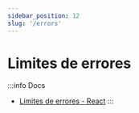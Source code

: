```yaml
---
sidebar_position: 12
slug: '/errors'
---
```


# Limites de errores

:::info Docs
* [Límites de errores - React](https://es.reactjs.org/docs/error-boundaries.html)
:::